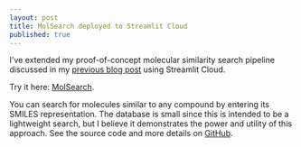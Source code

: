 ```yaml
---
layout: post
title: MolSearch deployed to Streamlit Cloud
published: true
---
```

I've extended my proof-of-concept molecular similarity search pipeline discussed in my [previous blog post](https://rehanchinoy.com/2024/03/31/molseek.html) using Streamlit Cloud.

Try it here: [MolSearch](https://molsearch.streamlit.app/).

You can search for molecules similar to any compound by entering its SMILES representation. The database is small since this is intended to be a lightweight search, but I believe it demonstrates the power and utility of this approach. See the source code and more details on [GitHub](https://github.com/rehanbchinoy/MolSearch).